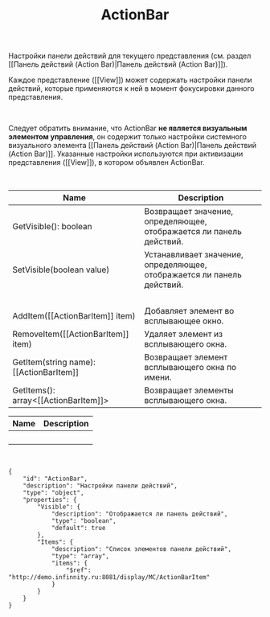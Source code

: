 ﻿---
layout: default
title: ActionBar
position: 0
categories: 
tags: 
---

Настройки панели действий для текущего представления (см. раздел [[Панель действий (Action Bar)|Панель действий (Action Bar)]]).   

Каждое представление ([[View]]) может содержать настройки панели действий, которые применяются к ней в момент фокусировки данного представления.

   

Следует обратить внимание, что ActionBar **не является визуальным элементом управления**, он содержит только настройки системного визуального элемента [[Панель действий (Action Bar)|Панель действий (Action Bar)]]. Указанные настройки используются при активизации представления ([[View]]), в котором объявлен ActionBar.

   

|Name|Description|
|----|-----------|
|GetVisible(): boolean|Возвращает значение, определяющее, отображается ли панель действий.|
|SetVisible(boolean value)|Устанавливает значение, определяющее, отображается ли панель действий.|
| | |
|AddItem([[ActionBarItem]] item)|Добавляет элемент во всплывающее окно.|
|RemoveItem([[ActionBarItem]] item)|Удаляет элемент из всплывающего окна.|
|GetItem(string name): [[ActionBarItem]]|Возвращает элемент всплывающего окна по имени.|
|GetItems(): array<[[ActionBarItem]]>|Возвращает элементы всплывающего окна.|

|Name|Description|
|----|-----------|
| | |

  

```
{
	"id": "ActionBar",
	"description": "Настройки панели действий",
	"type": "object",
	"properties": {
		"Visible": {
			"description": "Отображается ли панель действий",
			"type": "boolean",
			"default": true
		},
		"Items": {
			"description": "Список элементов панели действий",
			"type": "array",
			"items": {
				"$ref": "http://demo.infinnity.ru:8081/display/MC/ActionBarItem"
			}
		}
	}
}
```

 

 

